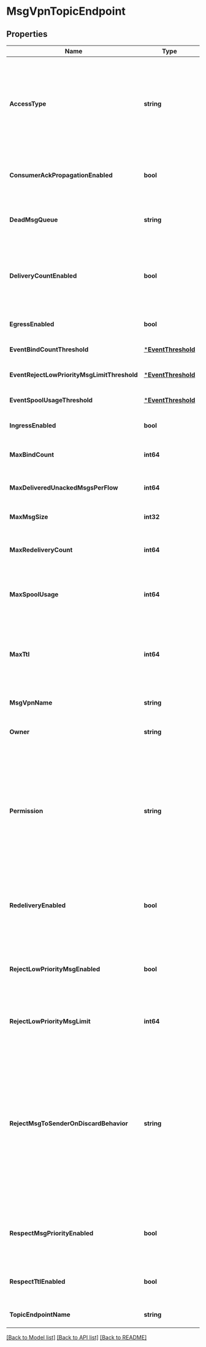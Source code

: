 # MsgVpnTopicEndpoint

## Properties
Name | Type | Description | Notes
------------ | ------------- | ------------- | -------------
**AccessType** | **string** | The access type for delivering messages to consumer flows bound to the Topic Endpoint. The default value is &#x60;\&quot;exclusive\&quot;&#x60;. The allowed values and their meaning are:  &lt;pre&gt; \&quot;exclusive\&quot; - Exclusive delivery of messages to the first bound consumer flow. \&quot;non-exclusive\&quot; - Non-exclusive delivery of messages to all bound consumer flows in a round-robin fashion. &lt;/pre&gt;  Available since 2.4. | [optional] [default to null]
**ConsumerAckPropagationEnabled** | **bool** | Enable or disable the propagation of consumer acknowledgements (ACKs) received on the active replication Message VPN to the standby replication Message VPN. The default value is &#x60;true&#x60;. | [optional] [default to null]
**DeadMsgQueue** | **string** | The name of the Dead Message Queue (DMQ) used by the Topic Endpoint. The default value is &#x60;\&quot;#DEAD_MSG_QUEUE\&quot;&#x60;. Available since 2.2. | [optional] [default to null]
**DeliveryCountEnabled** | **bool** | Enable or disable the ability for client applications to query the message delivery count of messages received from the Topic Endpoint. This is a controlled availability feature. Please contact Solace to find out if this feature is supported for your use case. The default value is &#x60;false&#x60;. Available since 2.19. | [optional] [default to null]
**EgressEnabled** | **bool** | Enable or disable the transmission of messages from the Topic Endpoint. The default value is &#x60;false&#x60;. | [optional] [default to null]
**EventBindCountThreshold** | [***EventThreshold**](EventThreshold.md) |  | [optional] [default to null]
**EventRejectLowPriorityMsgLimitThreshold** | [***EventThreshold**](EventThreshold.md) |  | [optional] [default to null]
**EventSpoolUsageThreshold** | [***EventThreshold**](EventThreshold.md) |  | [optional] [default to null]
**IngressEnabled** | **bool** | Enable or disable the reception of messages to the Topic Endpoint. The default value is &#x60;false&#x60;. | [optional] [default to null]
**MaxBindCount** | **int64** | The maximum number of consumer flows that can bind to the Topic Endpoint. The default value is &#x60;1&#x60;. Available since 2.4. | [optional] [default to null]
**MaxDeliveredUnackedMsgsPerFlow** | **int64** | The maximum number of messages delivered but not acknowledged per flow for the Topic Endpoint. The default value is &#x60;10000&#x60;. | [optional] [default to null]
**MaxMsgSize** | **int32** | The maximum message size allowed in the Topic Endpoint, in bytes (B). The default value is &#x60;10000000&#x60;. | [optional] [default to null]
**MaxRedeliveryCount** | **int64** | The maximum number of times the Topic Endpoint will attempt redelivery of a message prior to it being discarded or moved to the DMQ. A value of 0 means to retry forever. The default value is &#x60;0&#x60;. | [optional] [default to null]
**MaxSpoolUsage** | **int64** | The maximum message spool usage allowed by the Topic Endpoint, in megabytes (MB). A value of 0 only allows spooling of the last message received and disables quota checking. The default value is &#x60;5000&#x60;. | [optional] [default to null]
**MaxTtl** | **int64** | The maximum time in seconds a message can stay in the Topic Endpoint when &#x60;respectTtlEnabled&#x60; is &#x60;\&quot;true\&quot;&#x60;. A message expires when the lesser of the sender assigned time-to-live (TTL) in the message and the &#x60;maxTtl&#x60; configured for the Topic Endpoint, is exceeded. A value of 0 disables expiry. The default value is &#x60;0&#x60;. | [optional] [default to null]
**MsgVpnName** | **string** | The name of the Message VPN. | [optional] [default to null]
**Owner** | **string** | The Client Username that owns the Topic Endpoint and has permission equivalent to &#x60;\&quot;delete\&quot;&#x60;. The default value is &#x60;\&quot;\&quot;&#x60;. | [optional] [default to null]
**Permission** | **string** | The permission level for all consumers of the Topic Endpoint, excluding the owner. The default value is &#x60;\&quot;no-access\&quot;&#x60;. The allowed values and their meaning are:  &lt;pre&gt; \&quot;no-access\&quot; - Disallows all access. \&quot;read-only\&quot; - Read-only access to the messages. \&quot;consume\&quot; - Consume (read and remove) messages. \&quot;modify-topic\&quot; - Consume messages or modify the topic/selector. \&quot;delete\&quot; - Consume messages, modify the topic/selector or delete the Client created endpoint altogether. &lt;/pre&gt;  | [optional] [default to null]
**RedeliveryEnabled** | **bool** | Enable or disable message redelivery. When enabled, the number of redelivery attempts is controlled by maxRedeliveryCount. When disabled, the message will never be delivered from the topic-endpoint more than once. The default value is &#x60;true&#x60;. Available since 2.18. | [optional] [default to null]
**RejectLowPriorityMsgEnabled** | **bool** | Enable or disable the checking of low priority messages against the &#x60;rejectLowPriorityMsgLimit&#x60;. This may only be enabled if &#x60;rejectMsgToSenderOnDiscardBehavior&#x60; does not have a value of &#x60;\&quot;never\&quot;&#x60;. The default value is &#x60;false&#x60;. | [optional] [default to null]
**RejectLowPriorityMsgLimit** | **int64** | The number of messages of any priority in the Topic Endpoint above which low priority messages are not admitted but higher priority messages are allowed. The default value is &#x60;0&#x60;. | [optional] [default to null]
**RejectMsgToSenderOnDiscardBehavior** | **string** | Determines when to return negative acknowledgements (NACKs) to sending clients on message discards. Note that NACKs cause the message to not be delivered to any destination and Transacted Session commits to fail. The default value is &#x60;\&quot;never\&quot;&#x60;. The allowed values and their meaning are:  &lt;pre&gt; \&quot;always\&quot; - Always return a negative acknowledgment (NACK) to the sending client on message discard. \&quot;when-topic-endpoint-enabled\&quot; - Only return a negative acknowledgment (NACK) to the sending client on message discard when the Topic Endpoint is enabled. \&quot;never\&quot; - Never return a negative acknowledgment (NACK) to the sending client on message discard. &lt;/pre&gt;  | [optional] [default to null]
**RespectMsgPriorityEnabled** | **bool** | Enable or disable the respecting of message priority. When enabled, messages contained in the Topic Endpoint are delivered in priority order, from 9 (highest) to 0 (lowest). The default value is &#x60;false&#x60;. Available since 2.8. | [optional] [default to null]
**RespectTtlEnabled** | **bool** | Enable or disable the respecting of the time-to-live (TTL) for messages in the Topic Endpoint. When enabled, expired messages are discarded or moved to the DMQ. The default value is &#x60;false&#x60;. | [optional] [default to null]
**TopicEndpointName** | **string** | The name of the Topic Endpoint. | [optional] [default to null]

[[Back to Model list]](../README.md#documentation-for-models) [[Back to API list]](../README.md#documentation-for-api-endpoints) [[Back to README]](../README.md)

